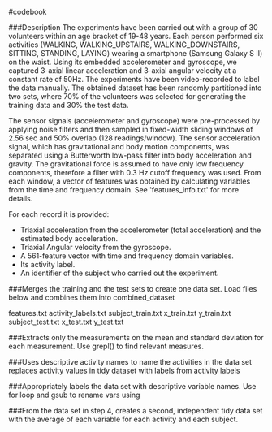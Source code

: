 #codebook



###Description
The experiments have been carried out with a group of 30 volunteers within an age bracket of 19-48 years. Each person performed six activities (WALKING, WALKING_UPSTAIRS, WALKING_DOWNSTAIRS, SITTING, STANDING, LAYING) wearing a smartphone (Samsung Galaxy S II) on the waist. Using its embedded accelerometer and gyroscope, we captured 3-axial linear acceleration and 3-axial angular velocity at a constant rate of 50Hz. The experiments have been video-recorded to label the data manually. The obtained dataset has been randomly partitioned into two sets, where 70% of the volunteers was selected for generating the training data and 30% the test data. 

The sensor signals (accelerometer and gyroscope) were pre-processed by applying noise filters and then sampled in fixed-width sliding windows of 2.56 sec and 50% overlap (128 readings/window). The sensor acceleration signal, which has gravitational and body motion components, was separated using a Butterworth low-pass filter into body acceleration and gravity. The gravitational force is assumed to have only low frequency components, therefore a filter with 0.3 Hz cutoff frequency was used. From each window, a vector of features was obtained by calculating variables from the time and frequency domain. See 'features_info.txt' for more details. 

For each record it is provided:
- Triaxial acceleration from the accelerometer (total acceleration) and the estimated body acceleration.
- Triaxial Angular velocity from the gyroscope. 
- A 561-feature vector with time and frequency domain variables. 
- Its activity label. 
- An identifier of the subject who carried out the experiment.

###Merges the training and the test sets to create one data set.
Load files below and combines them into combined_dataset

features.txt
activity_labels.txt
subject_train.txt
x_train.txt
y_train.txt
subject_test.txt
x_test.txt
y_test.txt

###Extracts only the measurements on the mean and standard deviation for each measurement.
Use grepl() to find relevant measures.

###Uses descriptive activity names to name the activities in the data set
replaces activity values in tidy dataset with labels from activity labels

###Appropriately labels the data set with descriptive variable names.
Use for loop and gsub to rename vars using

###From the data set in step 4, creates a second, independent tidy data set with the average of each variable for each activity and each subject.